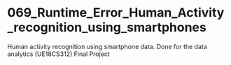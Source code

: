 # 069_Runtime_Error_Human_Activity_recognition_using_smartphones
Human activity recognition using smartphone data. Done for the data analytics (UE18CS312) Final Project
